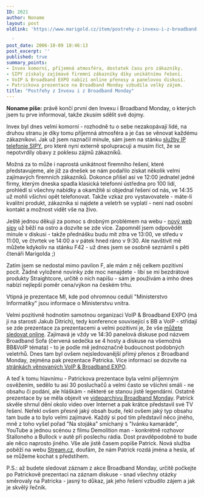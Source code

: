 ```yaml
---
ID: 2021
author: Noname
layout: post
oldlink: 'https://www.marigold.cz/item/postrehy-z-invexu-i-z-broadband-monday

  '
post_date: 2006-10-09 18:46:13
post_excerpt: ''
published: true
summary_points:
- Invex komorní, příjemná atmosféra, dostatek času pro zákazníky.
- SIPY získaly zajímavé firemní zákazníky díky unikátnímu řešení.
- VoIP & Broadband EXPO nabízí online přenosy a panelovou diskusi.
- Patrickova prezentace na Broadband Monday vzbudila velký zájem.
title: "Postřehy z Invexu i z Broadband Monday"
---
```


<p><strong>Noname píše:</strong> právě končí první den Invexu i Broadband Monday, o kterých jsem tu prve informoval, takže zkusím sdělit své dojmy.</p>

<p>Invex byl dnes velmi komorní - rozhodně tu o sebe nezakopávají lidé, na druhou stranu je díky tomu příjemná atmosféra a je čas se věnovat každému zákazníkovi. Jak už jsem naznačil minule, sám jsem na stánku <a href="http://sipy.cz">služby IP telefonie SIPY</a>, pro které nyní externě spolupracuji a musím říct, že se nepotvrdily obavy z poklesu zájmů zákazníků.</p>

<p>Možná za to může i naprostá unikátnost firemního řešení, které představujeme, ale již za dnešek se nám podařilo získat několik velmi zajímavých firemních zákazníků. Dokonce přišel asi ve 12:00 jednatel jedné firmy, kterým dneska spadla klasická telefonní ústředna pro 100 lidí, prohlédl si všechny nabídky a okamžitě si objednal řešení od nás, ve 14:35 už mohli všichni opět telefonovat. Takže vzkaz pro vystavovatele - máte-li kvalitní produkt, zákazníka si najdete a veletrh se vyplatí - není nad osobní kontakt a možnost vidět vše na živo.</p>

<p>Ještě jednou děkuji za pomoc s drobným problémem na webu - <a href="http://sipy.cz">nový web sipy</a> už běží na ostro a dozvíte se zde více. Zapomněl jsem odpovědět minule v diskusi - takže přednášku budu mít zítra ve 13:00, ve středu v 11:00, ve čtvrtek ve 14:00 a v pátek hned ráno v 9:30. Ale navštívit mě můžete kdykoliv na stánku F42 - už dnes jsem se osobně seznámil s pěti čtenáři Marigolda ;)</p>

<p>Zatím jsem se nedostal mimo pavilon F, ale mám z něj celkem pozitivní pocit. Žádné vyložené novinky zde moc nenajdete - líbí se mi bezdrátové produkty Straightcore, určitě o nich napíšu - sám je používám a imho dnes nabízí nejlepší poměr cena/výkon na českém trhu.</p>

<p>Vtipná je prezentace MI, kde pod ohromnou cedulí "Ministerstvo Informatiky" jsou informace o Ministerstvu vnitra.</p>

<p>Velmi pozitivně hodnotím samotnou organizaci VoIP &amp; Broadband EXPO (má ji na starosti Jakub Ditrich), tedy konference související s BB a VoIP - střídají se zde prezentace za prezentacemi a velmi pozitivní je, že vše <a href="http://vbe.superhosting.cz/">můžete sledovat online</a>. Zajímavá je vždy ve 14:30 panelová diskuse pod názvem Broadband Sofa (červená sedečka se 4 hosty a diskuse na všemožná BB&amp;VoIP témata) - to je podle mě jednoznačně budoucnost podobných veletrhů. Dnes tam byl ovšem nejsledovanější přímý přenos z Broadband Monday, zejména pak prezentace Patricka. Více informací se dozvíte na <a href="http://www.bvv.cz/i2000/Akce/b-inv.nsf/WWWAllPDocsID/VJEK-6GUJGD?OpenDocument&amp;NAV=1">stránkách věnovaných VoIP &amp; Broadband EXPO</a>.</p>

<p>A teď k tomu hlavnímu - Patrickova prezentace byla velmi příjemným osvěžením, sedělo tu asi 30 posluchačů a velmi často se všichni smáli - ne obsahu či podání, ale hláškám - některé se stanou jistě legendární. Ostatně prezentace by se měla objevit ve <a href="http://www.monday.cz/monday-tv/videoarchiv/">videoarchivu Broadband Monday</a>. Patrick skvěle shrnul dění okolo video over Internet a pak krátce představil své TV řešení. Neřekl ovšem přesně jaký obsah bude, řekl ovšem jaký typ obsahu tam bude a to bylo velmi zajímavé. Každý si pod tím představil něco jiného, mně z toho vyšel pořad "Na stojáka" smíchaný s "Ivánku kamaráde", YouTube a jednou scénou z filmu Demolition man - konkrétně rozhovor Stalloneho a Bullock v autě při poslechu rádia. Dost pravděpodobně to bude ale něco naprosto jiného. Vše ale jistě časem popíše Patrick. Nová služba poběží na webu <a href="http://stream.cz/">Stream.cz</a>, doufám, že nám Patrick rozdá jména a hesla, ať se můžeme kochat s předstihem.</p>

<p>P.S.: až budete sledovat záznam z akce Broadband Monday, určitě počkejte po Patrickově prezentaci na záznam diskuse - snad všechny otázky směrovaly na Patricka - jasný to důkaz, jak jeho řešení vzbudilo zájem a jak je skvělý řečník.</p>
